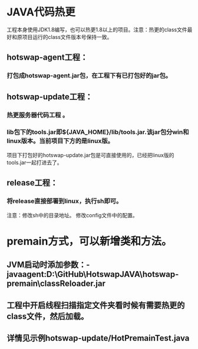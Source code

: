 # JAVA代码热更
工程本身使用JDK1.8编写，也可以热更1.8以上的项目。注意：热更的class文件最好和原项目运行的class文件版本号保持一致。

## hotswap-agent工程：
### 打包成hotswap-agent.jar包，在工程下有已打包好的jar包。

## hotswap-update工程：
### 热更服务器代码工程 。
### lib包下的tools.jar即${JAVA_HOME}/lib/tools.jar.该jar包分win和linux版本。当前项目下方的是linux版。
项目下打包好的hotswap-update.jar包是可直接使用的，已经把linux版的tools.jar一起打进去了。

## release工程：
### 将release直接部署到linux，执行sh即可。
注意：修改sh中的目录地址。
修改config文件中的配置。



# premain方式，可以新增类和方法。
## JVM启动时添加参数：-javaagent:D:\GitHub\HotswapJAVA\hotswap-premain\classReloader.jar
## 工程中开启线程扫描指定文件夹看时候有需要热更的class文件，然后加载。
## 详情见示例hotswap-update/HotPremainTest.java
